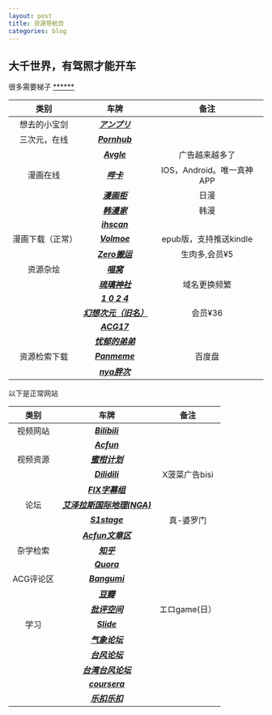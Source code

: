 ```yaml
---
layout: post
title: 资源导航页
categories: blog
---
```

## 大千世界，有驾照才能开车

很多需要梯子
[******](http://.com) 

|类别| 车牌 |备注|
|:----:|:----:|:----:|
想去的小宝剑|[***アンプリ***](https://mg-unpretei.com/)
|三次元，在线|[***Pornhub***](http://pornhub.com) 
||[***Avgle***](http://avgle.com)|广告越来越多了
漫画在线|[***哔卡***](picaacg.com)|IOS，Android。唯一真神APP
||[***漫画柜***](http://manhuagui.com)|日漫
||[***韩漫家***](https://www.hanmanjia.com/)|韩漫
||[***ihscan***](https://lhscan.net/)|
漫画下载（正常）|[***Volmoe***](http://Volmoe.com) |epub版，支持推送kindle
||[***Zero搬运***](http://zeroby4.com) |生肉多,会员¥5
资源杂烩|[***喵窝***](https://www.nyagal.com/)
||[***琉璃神社***](http://www.liuli.se)|域名更换频繁
||[***1 0 2 4***](https://t66y.com/)
||[***幻想次元（旧名）***](https://www.eilieili.cc/)|会员¥36
||[***ACG17***](http://acg17.com/)
||[***忧郁的弟弟***](www.mygalgame.com)
资源检索下载|[***Panmeme***](http://www.panmeme.com/)|百度盘
||[***nya胖次***](http://nyaa.pantsu.cat/)

以下是正常网站

|类别| 车牌 |备注|
|:----:|:----:|:----:|
视频网站|[***Bilibili***](http://bilibili.com) 
||[***Acfun***](https://www.acfun.cn/) 
视频资源|[***蜜柑计划***](https://mikanani.me/)
||[***Dilidili***](http://www.dilidili.name/)|X菠菜广告bisi
||[***FIX字幕组***](http://www.zimuxia.cn/)
论坛|[***艾泽拉斯国际地理(NGA)***](http://nga.178.com) 
||[***S1stage***](https://bbs.saraba1st.com/2b/forum.php)|真-婆罗门
||[***Acfun文章区***](https://www.acfun.cn/v/list63/index.htm)
杂学检索|[***知乎***](https://zhihu.com)
||[***Quora***](https://Quora.com)
ACG评论区|[***Bangumi***](https://bangumi.tv)
||[***豆瓣***](https://movie.douban.com/)
||[***批评空间***](https://erogamescape.dyndns.org/)|エロgame(日）
学习|[***Slide***](https://www.slideshare.net/)
||[***气象论坛***](http://bbs.06climate.com/forum.php)
||[***台风论坛***](https://bbs.typhoon.org.cn/)
||[***台湾台风论坛***](https://twtybbs.com/)
||[***coursera***](https://www.coursera.org/)
||[***乐扣乐扣***](https://leetcode.com/)




